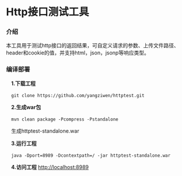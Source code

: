 # Http接口测试工具

### 介绍
本工具用于测试http接口的返回结果，可自定义请求的参数、上传文件路径、header和cookie的值，并支持html，json，jsonp等响应类型。

### 编译部署

&ensp;&ensp;**1.下载工程**

&ensp;&ensp;`git clone https://github.com/yangziwen/httptest.git`

&ensp;&ensp;**2.生成war包**

&ensp;&ensp;`mvn clean package -Pcompress -Pstandalone`

&ensp;&ensp;生成httptest-standalone.war

&ensp;&ensp;**3.运行工程**

&ensp;&ensp;`java -Dport=8989 -Dcontextpath=/ -jar httptest-standalone.war`

&ensp;&ensp;**4.访问工程** [http://localhost:8989](http://localhost:8989)